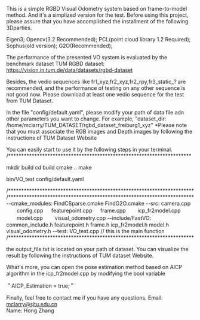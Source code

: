 This is a simple RGBD Visual Odometry system based on frame-to-model method. And it's a simplized version for the test. Before using this project, please assure that you have accomplished the installment of the following 3Dparties.
  
  Eigen3; 
  Opencv(3.2 Recommended);
  PCL(point cloud library 1.2 Required);
  Sophus(old version);
  G2O(Recommended);

The performance of the presented VO system is evaluated by the benchmark dataset 
TUM RGBD dataset: https://vision.in.tum.de/data/datasets/rgbd-dataset 

Besides, the vedio sequences like 
fr1_xyz,fr2_xyz,fr2_rpy,fr3_static_? are recommended, and the performance of testing on any other sequence is not good now. Please download at least one vedio sequence for the test from TUM Dataset.

In the file "config/default.yaml", please modify your path of data file adn other parameters you want to change. For example, "dataset_dir: /home/mclarry/TUM_DATASET/rgbd_dataset_freiburg1_xyz" *Please note that you must associate the RGB images and Depth images by following the instructions of TUM Dataset Website

You can easily start to use it by the following steps in your terminal. /********************************************************************** 

mkdir build 
cd build 
cmake .. 
make

bin/VO_test config/default.yaml

/*********************************************************************** 
/*********************************************************************** 
--cmake_modules:
    FindCSparse.cmake 
    FindG2O.cmake 
--src:
    camera.cpp 
　　config.cpp
 　 featurepoint.cpp
 　 frame.cpp 
　　icp_fr2model.cpp 
　　model.cpp 
　　visual_odometry.cpp 
--include/FastVO: 
    common_include.h
    featurepoint.h 
    frame.h 
    icp_fr2model.h 
    model.h 
    visual_odometry.h 
--test: 
      VO_test.cpp                               // this is the main function 
  /***********************************************************************

the output_file.txt is located on your path of dataset. You can visualize the result by following the instructions of TUM dataset Website.

What's more, you can open the pose estimation method based on AICP algorithm in the icp_fr2model.cpp by modifying the bool variable 

＂AICP_Estimation = true;＂

Finally, feel free to contact me if you have any questions.
Email: mclarry@sjtu.edu.cn	
Name: Hong Zhang
